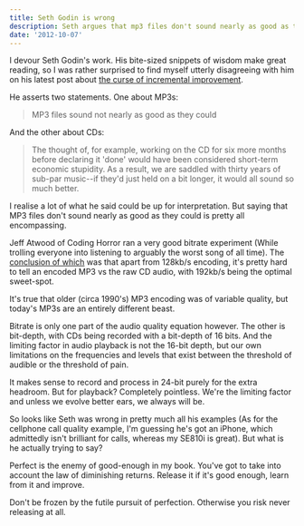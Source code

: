 ```yaml
---
title: Seth Godin is wrong
description: Seth argues that mp3 files don't sound nearly as good as they could, or that CDs are sub-par. I disagree.
date: '2012-10-07'
---
```


I devour Seth Godin's work. His bite-sized snippets of wisdom make great reading, so I was rather surprised to find myself utterly disagreeing with him on his latest post about <a href="http://sethgodin.typepad.com/seths_blog/2012/10/the-curse-of-incremental-improvement.html" rel="nofollow">the curse of incremental improvement</a>.

He asserts two statements. One about MP3s:

> MP3 files sound not nearly as good as they could

And the other about CDs:

> The thought of, for example, working on the CD for six more months before declaring it 'done' would have been considered short-term economic stupidity. As a result, we are saddled with thirty years of sub-par music--if they'd just held on a bit longer, it would all sound so much better.

I realise a lot of what he said could be up for interpretation. But saying that MP3 files don't sound nearly as good as they could is pretty all encompassing.

Jeff Atwood of Coding Horror ran a very good bitrate experiment (While trolling everyone into listening to arguably the worst song of all time). The <a href="http://www.codinghorror.com/blog/2012/06/concluding-the-great-mp3-bitrate-experiment.html" rel="nofollow">conclusion of which</a> was that apart from 128kb/s encoding, it's pretty hard to tell an encoded MP3 vs the raw CD audio, with 192kb/s being the optimal sweet-spot.

It's true that older (circa 1990's) MP3 encoding was of variable quality, but today's MP3s are an entirely different beast.

Bitrate is only one part of the audio quality equation however. The other is bit-depth, with CDs being recorded with a bit-depth of 16 bits. And the limiting factor in audio playback is not the 16-bit depth, but our own limitations on the frequencies and levels that exist between the threshold of audible or the threshold of pain.

It makes sense to record and process in 24-bit purely for the extra headroom. But for playback? Completely pointless. We're the limiting factor and unless we evolve better ears, we always will be.

So looks like Seth was wrong in pretty much all his examples (As for the cellphone call quality example, I'm guessing he's got an iPhone, which admittedly isn't brilliant for calls, whereas my SE810i is great). But what is he actually trying to say?

Perfect is the enemy of good-enough in my book. You've got to take into account the law of diminishing returns. Release it if it's good enough, learn from it and improve. 

Don't be frozen by the futile pursuit of perfection. Otherwise you risk never releasing at all.
